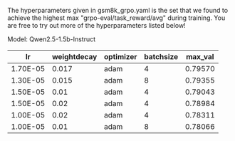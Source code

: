The hyperparameters given in gsm8k_grpo.yaml is the set that we found to achieve the highest max "grpo-eval/task_reward/avg" during training. You are free to try out more of the hyperparameters listed below!

Model: Qwen2.5-1.5b-Instruct

| lr         | weightdecay | optimizer | batchsize | max_val |
|------------|-------------|-----------|-----------|---------|
| 1.70E-05   | 0.017       | adam      | 4         | 0.79570 |
| 1.30E-05   | 0.015       | adam      | 8         | 0.79355 |
| 1.50E-05   | 0.01        | adam      | 4         | 0.79043 |
| 1.50E-05   | 0.02        | adam      | 4         | 0.78984 |
| 1.00E-05   | 0.02        | adam      | 4         | 0.78311 |
| 1.00E-05   | 0.01        | adam      | 8         | 0.78066 |

